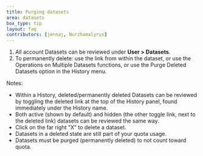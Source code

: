 ```yaml
---
title: Purging datasets
area: datasets     
box_type: tip        
layout: faq        
contributors: [jennaj, Nurzhamalyrys] 
---
```


1. All account Datasets can be reviewed under **User > Datasets**.
2. To permanently delete: use the link from within the dataset, or use the Operations on Multiple Datasets functions, or use the Purge Deleted Datasets option in the History menu.

Notes:
- Within a History, deleted/permanently deleted Datasets can be reviewed by toggling the deleted link at the top of the History panel, found immediately under the History name.
- Both active (shown by default) and hidden (the other toggle link, next to the deleted link) datasets can be reviewed the same way.
- Click on the far right "X" to delete a dataset.
- Datasets in a deleted state are still part of your quota usage.
- Datasets must be purged (permanently deleted) to not count toward quota.
